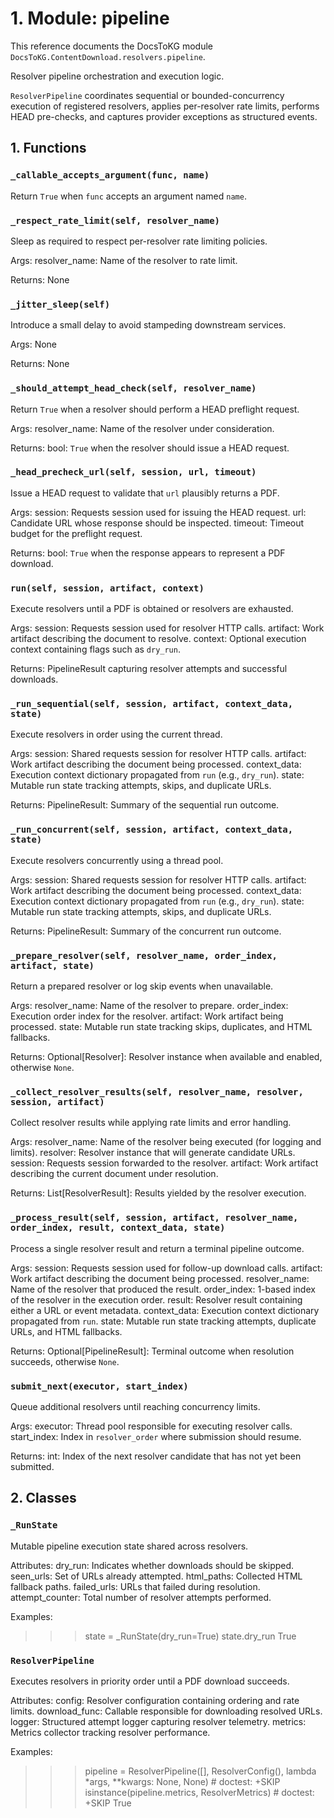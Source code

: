 # 1. Module: pipeline

This reference documents the DocsToKG module ``DocsToKG.ContentDownload.resolvers.pipeline``.

Resolver pipeline orchestration and execution logic.

``ResolverPipeline`` coordinates sequential or bounded-concurrency execution of
registered resolvers, applies per-resolver rate limits, performs HEAD
pre-checks, and captures provider exceptions as structured events.

## 1. Functions

### `_callable_accepts_argument(func, name)`

Return ``True`` when ``func`` accepts an argument named ``name``.

### `_respect_rate_limit(self, resolver_name)`

Sleep as required to respect per-resolver rate limiting policies.

Args:
resolver_name: Name of the resolver to rate limit.

Returns:
None

### `_jitter_sleep(self)`

Introduce a small delay to avoid stampeding downstream services.

Args:
None

Returns:
None

### `_should_attempt_head_check(self, resolver_name)`

Return ``True`` when a resolver should perform a HEAD preflight request.

Args:
resolver_name: Name of the resolver under consideration.

Returns:
bool: ``True`` when the resolver should issue a HEAD request.

### `_head_precheck_url(self, session, url, timeout)`

Issue a HEAD request to validate that ``url`` plausibly returns a PDF.

Args:
session: Requests session used for issuing the HEAD request.
url: Candidate URL whose response should be inspected.
timeout: Timeout budget for the preflight request.

Returns:
bool: ``True`` when the response appears to represent a PDF download.

### `run(self, session, artifact, context)`

Execute resolvers until a PDF is obtained or resolvers are exhausted.

Args:
session: Requests session used for resolver HTTP calls.
artifact: Work artifact describing the document to resolve.
context: Optional execution context containing flags such as ``dry_run``.

Returns:
PipelineResult capturing resolver attempts and successful downloads.

### `_run_sequential(self, session, artifact, context_data, state)`

Execute resolvers in order using the current thread.

Args:
session: Shared requests session for resolver HTTP calls.
artifact: Work artifact describing the document being processed.
context_data: Execution context dictionary propagated from ``run`` (e.g., ``dry_run``).
state: Mutable run state tracking attempts, skips, and duplicate URLs.

Returns:
PipelineResult: Summary of the sequential run outcome.

### `_run_concurrent(self, session, artifact, context_data, state)`

Execute resolvers concurrently using a thread pool.

Args:
session: Shared requests session for resolver HTTP calls.
artifact: Work artifact describing the document being processed.
context_data: Execution context dictionary propagated from ``run`` (e.g., ``dry_run``).
state: Mutable run state tracking attempts, skips, and duplicate URLs.

Returns:
PipelineResult: Summary of the concurrent run outcome.

### `_prepare_resolver(self, resolver_name, order_index, artifact, state)`

Return a prepared resolver or log skip events when unavailable.

Args:
resolver_name: Name of the resolver to prepare.
order_index: Execution order index for the resolver.
artifact: Work artifact being processed.
state: Mutable run state tracking skips, duplicates, and HTML fallbacks.

Returns:
Optional[Resolver]: Resolver instance when available and enabled, otherwise ``None``.

### `_collect_resolver_results(self, resolver_name, resolver, session, artifact)`

Collect resolver results while applying rate limits and error handling.

Args:
resolver_name: Name of the resolver being executed (for logging and limits).
resolver: Resolver instance that will generate candidate URLs.
session: Requests session forwarded to the resolver.
artifact: Work artifact describing the current document under resolution.

Returns:
List[ResolverResult]: Results yielded by the resolver execution.

### `_process_result(self, session, artifact, resolver_name, order_index, result, context_data, state)`

Process a single resolver result and return a terminal pipeline outcome.

Args:
session: Requests session used for follow-up download calls.
artifact: Work artifact describing the document being processed.
resolver_name: Name of the resolver that produced the result.
order_index: 1-based index of the resolver in the execution order.
result: Resolver result containing either a URL or event metadata.
context_data: Execution context dictionary propagated from ``run``.
state: Mutable run state tracking attempts, duplicate URLs, and HTML fallbacks.

Returns:
Optional[PipelineResult]: Terminal outcome when resolution succeeds, otherwise ``None``.

### `submit_next(executor, start_index)`

Queue additional resolvers until reaching concurrency limits.

Args:
executor: Thread pool responsible for executing resolver calls.
start_index: Index in ``resolver_order`` where submission should resume.

Returns:
int: Index of the next resolver candidate that has not yet been submitted.

## 2. Classes

### `_RunState`

Mutable pipeline execution state shared across resolvers.

Attributes:
dry_run: Indicates whether downloads should be skipped.
seen_urls: Set of URLs already attempted.
html_paths: Collected HTML fallback paths.
failed_urls: URLs that failed during resolution.
attempt_counter: Total number of resolver attempts performed.

Examples:
>>> state = _RunState(dry_run=True)
>>> state.dry_run
True

### `ResolverPipeline`

Executes resolvers in priority order until a PDF download succeeds.

Attributes:
config: Resolver configuration containing ordering and rate limits.
download_func: Callable responsible for downloading resolved URLs.
logger: Structured attempt logger capturing resolver telemetry.
metrics: Metrics collector tracking resolver performance.

Examples:
>>> pipeline = ResolverPipeline([], ResolverConfig(), lambda *args, **kwargs: None, None)  # doctest: +SKIP
>>> isinstance(pipeline.metrics, ResolverMetrics)  # doctest: +SKIP
True
